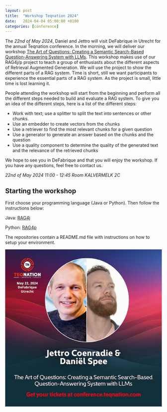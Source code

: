 ```yaml
---
layout: post
title:  "Workshop Teqnation 2024"
date:   2024-04-04 05:00:00 +0100
categories: [conference]
---
```

The _22nd of May 2024_, Daniel and Jettro will visit DeFabrique in Utrecht for the annual Teqnation conference. In the morning, we will deliver
our workshop [The Art of Questions: Creating a Semantic Search-Based Question-Answering System with LLMs](https://conference.teqnation.com/timetable/).
This workshop makes use of our RAG4j/p project to teach a group of enthusiasts about the different aspects of
Retrieval Augmented Generation. We will use the project to show the different parts of a RAG system. Time is short, still we want participants to experience the essential parts of a RAG system. As the project is small, little time is lost learning it.

People attending the workshop will start from the beginning and perform all the different steps needed to build and evaluate a RAG system. To give you an idea of the different steps, here is a list of the different steps:
- Work with text; use a splitter to split the text into sentences or other chunks.
- Use an embedder to create vectors from the chunks
- Use a retriever to find the most relevant chunks for a given question
- Use a generator to generate an answer based on the chunks and the question
- Use a quality component to determine the quality of the generated text and the relevance of the retrieved chunks

We hope to see you in DeFabrique and that you will enjoy the workshop. If you have any questions, feel free to contact us.

_22nd of May 2024 11:00 - 12:45 Room KALVERMELK 2C_

## Starting the workshop
First choose your programming language (Java or Python). Then follow the instructions below:

Java: [RAG4j](https://github.com/RAG4J/rag4j-tegnation)

Python: [RAG4p](https://github.com/RAG4J/rag4p-teqnation)

The repositories contain a README.md file with instructions on how to setup your environment.

![Workshop Image](/assets/images/teqnation-session.jpg)
